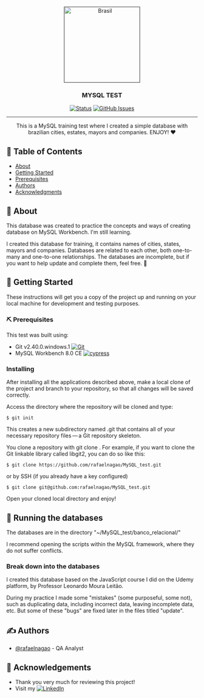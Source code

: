 <p align="center">
  <a href="" rel="noopener">
 <img width=200px height=200px src="https://png.pngtree.com/png-clipart/20220616/original/pngtree-map-of-brazil-with-the-image-of-the-national-flag-icon-png-image_8076895.png" alt="Brasil"></a>
</p>

<h3 align="center">MYSQL TEST</h3>

<div align="center">

  [![Status](https://img.shields.io/badge/status-active-success?style=flat-square)]()
  [![GitHub Issues](https://img.shields.io/github/issues/rafaelnagao/Placekitten?color=FF0000&style=flat-square)](https://github.com/rafaelnagao/MySQL_test/issues)

</div>

---

<p align="center"> This is a MySQL training test where I created a simple database with brazilian cities, estates, mayors and companies. ENJOY! ❤️
    <br> 
</p>

## 📝 Table of Contents
- [About](#about)
- [Getting Started](#getting_started)
- [Prerequisites](#prerequisites)
- [Authors](#authors)
- [Acknowledgments](#acknowledgement)

## 🧐 About <a name = "about"></a>
This database was created to practice the concepts and ways of creating database on MySQL Workbench. I'm still learning.

I created this database for training, it contains names of cities, states, mayors and companies. Databases are related to each other, both one-to-many and one-to-one relationships. The databases are incomplete, but if you want to help update and complete them, feel free. 🤝

## 🏁 Getting Started <a name = "getting_started"></a>
These instructions will get you a copy of the project up and running on your local machine for development and testing purposes.

### ⛏️ Prerequisites <a name = "prerequisites"></a>
This test was built using:


- Git v2.40.0.windows.1 [![Git](https://img.shields.io/badge/GIT-E44C30?style=for-the-badge&logo=git&logoColor=white)](https://git-scm.com/downloads)
- MySQL Workbench 8.0 CE [![cypress](	https://img.shields.io/badge/MySQL-005C84?style=for-the-badge&logo=mysql&logoColor=white)](https://dev.mysql.com/downloads/workbench/)


### Installing
After installing all the applications described above, make a local clone of the project and branch to your repository, so that all changes will be saved correctly.

Access the directory where the repository will be cloned and type:

```
$ git init
```

This creates a new subdirectory named .git that contains all of your necessary repository files — a Git repository skeleton.

You clone a repository with git clone <url>. For example, if you want to clone the Git linkable library called libgit2, you can do so like this:

```
$ git clone https://github.com/rafaelnagao/MySQL_test.git
```

or by SSH (if you already have a key configured)

```
$ git clone git@github.com:rafaelnagao/MySQL_test.git
```

Open your cloned local directory and enjoy!

## 🔧 Running the databases <a name = "databases"></a>
The databases are in the directory "~/MySQL_test/banco_relacional/"

I recommend opening the scripts within the MySQL framework, where they do not suffer conflicts.

### Break down into the databases
I created this database based on the JavaScript course I did on the Udemy platform, by Professor Leonardo Moura Leitão.

During my practice I made some "mistakes" (some purposeful, some not), such as duplicating data, including incorrect data, leaving incomplete data, etc. But some of these "bugs" are fixed later in the files titled "update".

## ✍️ Authors <a name = "authors"></a>
- [@rafaelnagao](https://github.com/rafaelnagao) - QA Analyst

## 🎉 Acknowledgements <a name = "acknowledgement"></a>
- Thank you very much for reviewing this project!
- Visit my [![LinkedIn](https://img.shields.io/badge/LinkedIn-0077B5?style=for-the-badge&logo=linkedin&logoColor=white)](https://www.linkedin.com/in/rafael-nagao-%F0%9F%8F%B3%EF%B8%8F%E2%80%8D%F0%9F%8C%88-22846019b)